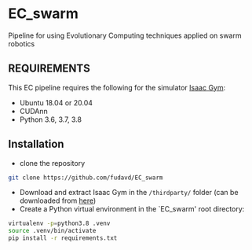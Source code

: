 # EC_swarm
Pipeline for using Evolutionary Computing techniques applied on swarm robotics

REQUIREMENTS
------------

This EC pipeline requires the following for the simulator [Isaac Gym](https://developer.nvidia.com/isaac-gym):
* Ubuntu 18.04 or 20.04
* CUDAnn
* Python 3.6, 3.7, 3.8

## Installation
- clone the repository
```bash
git clone https://github.com/fudavd/EC_swarm
```

- Download and extract Isaac Gym in the `/thirdparty/` folder (can be downloaded from [here](https://developer.nvidia.com/isaac-gym))
- Create a Python virtual environment in the `EC_swarm' root directory:
```bash
virtualenv -p=python3.8 .venv
source .venv/bin/activate
pip install -r requirements.txt
```

